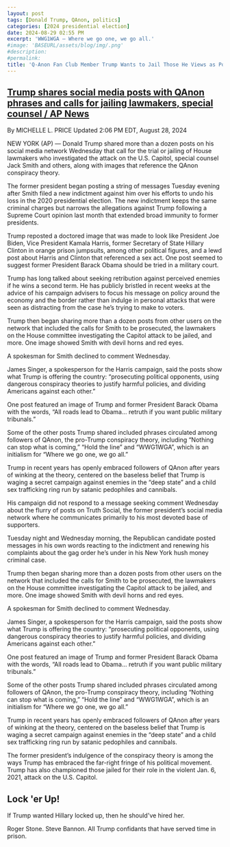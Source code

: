 ```yaml
---
layout: post
tags: [Donald Trump, QAnon, politics]
categories: [2024 presidential election]
date: 2024-08-29 02:55 PM
excerpt: 'WWG1WGA – Where we go one, we go all.'
#image: 'BASEURL/assets/blog/img/.png'
#description:
#permalink:
title: 'Q-Anon Fan Club Member Trump Wants to Jail Those He Views as PoliticalEnemies'
---
```



## [Trump shares social media posts with QAnon phrases and calls for jailing lawmakers, special counsel / AP News](https://apnews.com/article/trump-social-media-conspiracy-e3bbd855a2710d6b4bb4f480dd77e190)

By MICHELLE L. PRICE
Updated 2:06 PM EDT, August 28, 2024

NEW YORK (AP) — Donald Trump shared more than a dozen posts on his social media network Wednesday that call for the trial or jailing of House lawmakers who investigated the attack on the U.S. Capitol, special counsel Jack Smith and others, along with images that reference the QAnon conspiracy theory.

The former president began posting a string of messages Tuesday evening after Smith filed a new indictment against him over his efforts to undo his loss in the 2020 presidential election. The new indictment keeps the same criminal charges but narrows the allegations against Trump following a Supreme Court opinion last month that extended broad immunity to former presidents.

Trump reposted a doctored image that was made to look like President Joe Biden, Vice President Kamala Harris, former Secretary of State Hillary Clinton in orange prison jumpsuits, among other political figures, and a lewd post about Harris and Clinton that referenced a sex act. One post seemed to suggest former President Barack Obama should be tried in a military court.

Trump has long talked about seeking retribution against perceived enemies if he wins a second term. He has publicly bristled in recent weeks at the advice of his campaign advisers to focus his message on policy around the economy and the border rather than indulge in personal attacks that were seen as distracting from the case he’s trying to make to voters.

Trump then began sharing more than a dozen posts from other users on the network that included the calls for Smith to be prosecuted, the lawmakers on the House committee investigating the Capitol attack to be jailed, and more. One image showed Smith with devil horns and red eyes.

A spokesman for Smith declined to comment Wednesday.

James Singer, a spokesperson for the Harris campaign, said the posts show what Trump is offering the country: “prosecuting political opponents, using dangerous conspiracy theories to justify harmful policies, and dividing Americans against each other.”

One post featured an image of Trump and former President Barack Obama with the words, “All roads lead to Obama... retruth if you want public military tribunals.”

Some of the other posts Trump shared included phrases circulated among followers of QAnon, the pro-Trump conspiracy theory, including “Nothing can stop what is coming,” “Hold the line” and “WWG1WGA”, which is an initialism for “Where we go one, we go all.”

Trump in recent years has openly embraced followers of QAnon after years of winking at the theory, centered on the baseless belief that Trump is waging a secret campaign against enemies in the “deep state” and a child sex trafficking ring run by satanic pedophiles and cannibals.

His campaign did not respond to a message seeking comment Wednesday about the flurry of posts on Truth Social, the former president’s social media network where he communicates primarily to his most devoted base of supporters.

Tuesday night and Wednesday morning, the Republican candidate posted messages in his own words reacting to the indictment and renewing his complaints about the gag order he’s under in his New York hush money criminal case.

Trump then began sharing more than a dozen posts from other users on the network that included the calls for Smith to be prosecuted, the lawmakers on the House committee investigating the Capitol attack to be jailed, and more. One image showed Smith with devil horns and red eyes.

A spokesman for Smith declined to comment Wednesday.

James Singer, a spokesperson for the Harris campaign, said the posts show what Trump is offering the country: “prosecuting political opponents, using dangerous conspiracy theories to justify harmful policies, and dividing Americans against each other.”

One post featured an image of Trump and former President Barack Obama with the words, “All roads lead to Obama... retruth if you want public military tribunals.”

Some of the other posts Trump shared included phrases circulated among followers of QAnon, the pro-Trump conspiracy theory, including “Nothing can stop what is coming,” “Hold the line” and “WWG1WGA”, which is an initialism for “Where we go one, we go all.”

Trump in recent years has openly embraced followers of QAnon after years of winking at the theory, centered on the baseless belief that Trump is waging a secret campaign against enemies in the “deep state” and a child sex trafficking ring run by satanic pedophiles and cannibals.

The former president’s indulgence of the conspiracy theory is among the ways Trump has embraced the far-right fringe of his political movement. Trump has also championed those jailed for their role in the violent Jan. 6, 2021, attack on the U.S. Capitol.

## Lock 'er Up!

If Trump wanted Hillary locked up, then he should've hired her.

Roger Stone. Steve Bannon. All Trump confidants that have served time in prison.
